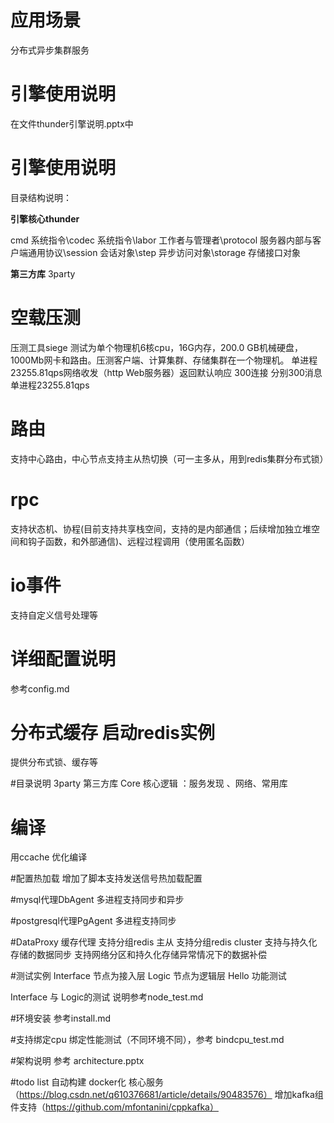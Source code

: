# 应用场景
分布式异步集群服务

#  引擎使用说明 #
在文件thunder引擎说明.pptx中
#  引擎使用说明 #
目录结构说明：

**引擎核心thunder**

cmd 系统指令\codec 系统指令\labor 工作者与管理者\protocol 服务器内部与客户端通用协议\session 会话对象\step 异步访问对象\storage 存储接口对象

**第三方库**
3party


# 空载压测 #
压测工具siege
测试为单个物理机6核cpu，16G内存，200.0 GB机械硬盘，1000Mb网卡和路由。压测客户端、计算集群、存储集群在一个物理机。
单进程23255.81qps网络收发（http Web服务器）返回默认响应  300连接 分别300消息 单进程23255.81qps

# 路由 #
支持中心路由，中心节点支持主从热切换（可一主多从，用到redis集群分布式锁）

# rpc #
支持状态机、协程(目前支持共享栈空间，支持的是内部通信；后续增加独立堆空间和钩子函数，和外部通信)、远程过程调用（使用匿名函数）

# io事件 #
支持自定义信号处理等


# 详细配置说明 #
参考config.md

# 分布式缓存 启动redis实例 #
提供分布式锁、缓存等

#目录说明
3party 第三方库
Core  核心逻辑 ：服务发现 、网络、常用库

# 编译
用ccache 优化编译 

#配置热加载
增加了脚本支持发送信号热加载配置

#mysql代理DbAgent
多进程支持同步和异步

#postgresql代理PgAgent
多进程支持同步

#DataProxy 缓存代理
支持分组redis 主从
支持分组redis cluster
支持与持久化存储的数据同步
支持网络分区和持久化存储异常情况下的数据补偿

#测试实例
Interface  节点为接入层
Logic  节点为逻辑层
Hello  功能测试

Interface 与 Logic的测试 说明参考node_test.md

#环境安装
参考install.md


#支持绑定cpu
绑定性能测试（不同环境不同），参考 bindcpu_test.md


#架构说明
参考 architecture.pptx

#todo list
自动构建 
docker化 核心服务（https://blog.csdn.net/q610376681/article/details/90483576）
增加kafka组件支持（https://github.com/mfontanini/cppkafka）
